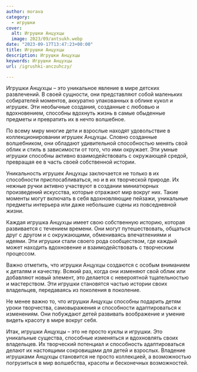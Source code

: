 ```yaml
---
author: morava
category:
  - игрушки
cover:
  alt: Игрушки Анцухцы
  image: 2023/09/antsukh.webp
date: "2023-09-17T13:47:23+00:00"
title: Игрушки Анцухцы
description: Игрушки Анцухцы
keywords: Игрушки Анцухцы
url: /igrushki-anczuhczy/

---
```

Игрушки Анцухцы – это уникальное явление в мире детских развлечений. В своей сущности, они представляют собой маленьких собирателей моментов, аккуратно упакованных в облике кукол и игрушек. Эти необычные создания, созданные с любовью и вдохновением, способны вдохнуть жизнь в самые обыденные предметы и превратить их в нечто волшебное.

По всему миру многие дети и взрослые находят удовольствие в коллекционировании игрушек Анцухцы. Словно созданные волшебником, они обладают удивительной способностью менять свой облик и стиль в зависимости от того, что ими окружает. Эти умные игрушки способны активно взаимодействовать с окружающей средой, превращая ее в часть своей собственной истории.

Уникальность игрушек Анцухцы заключается не только в их способности приспосабливаться, но и в их творческой природе. Их нежные ручки активно участвуют в создании миниатюрных произведений искусства, которые отражают мир вокруг них. Такие моменты могут включать в себя вдохновляющие пейзажи, уникальные предметы интерьера или даже небольшие сцены из повседневной жизни.

Каждая игрушка Анцухцы имеет свою собственную историю, которая развивается с течением времени. Они могут путешествовать, общаться друг с другом и с окружающими, обмениваясь впечатлениями и идеями. Эти игрушки стали своего рода сообществом, где каждый может находить вдохновение и взаимодействовать с творческим процессом.

Важно отметить, что игрушки Анцухцы создаются с особым вниманием к деталям и качеству. Всякий раз, когда они изменяют свой облик или добавляют новый элемент, это делается с невероятной тщательностью и мастерством. Эти игрушки становятся частью истории своих владельцев, передаваясь из поколения в поколение.

Не менее важно то, что игрушки Анцухцы способны подарить детям уроки творчества, самовыражения и способности адаптироваться к изменениям. Они побуждают детей развивать воображение и умение видеть красоту в мире вокруг себя.

Итак, игрушки Анцухцы – это не просто куклы и игрушки. Это уникальные существа, способные изменяться и вдохновлять своих владельцев. Их творческий потенциал и способность адаптироваться делают их настоящими сокровищами для детей и взрослых. Владение игрушками Анцухцы становится не просто коллекцией, а возможностью погрузиться в мир волшебства, красоты и бесконечных возможностей.
